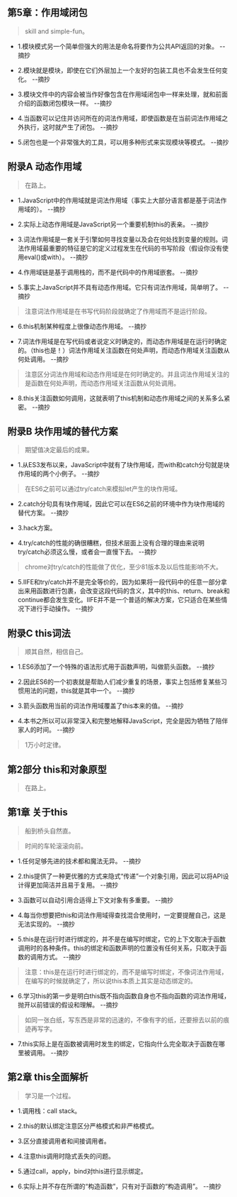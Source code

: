 ## 第5章：作用域闭包

>skill and simple-fun。

- 1.模块模式另一个简单但强大的用法是命名将要作为公共API返回的对象。 --摘抄

- 2.模块就是模块，即使在它们外层加上一个友好的包装工具也不会发生任何变化。 --摘抄

- 3.模块文件中的内容会被当作好像包含在作用域闭包中一样来处理，就和前面介绍的函数闭包模块一样。 --摘抄

- 4.当函数可以记住并访问所在的词法作用域，即使函数是在当前词法作用域之外执行，这时就产生了闭包。 --摘抄

- 5.闭包也是一个非常强大的工具，可以用多种形式来实现模块等模式。 --摘抄

## 附录A 动态作用域

>在路上。

- 1.JavaScript中的作用域就是词法作用域（事实上大部分语言都是基于词法作用域的）。 --摘抄

- 2.实际上动态作用域是JavaScript另一个重要机制this的表亲。 --摘抄

- 3.词法作用域是一套关于引擎如何寻找变量以及会在何处找到变量的规则。词法作用域最重要的特征是它的定义过程发生在代码的书写阶段（假设你没有使用eval()或with）。 --摘抄

- 4.作用域链是基于调用栈的，而不是代码中的作用域嵌套。 --摘抄

- 5.事实上JavaScript并不具有动态作用域。它只有词法作用域，简单明了。 --摘抄

>注意词法作用域是在书写代码阶段就确定了作用域而不是运行阶段。

- 6.this机制某种程度上很像动态作用域。 --摘抄

- 7.词法作用域是在写代码或者说定义时确定的，而动态作用域是在运行时确定的。（this也是！）词法作用域关注函数在何处声明，而动态作用域关注函数从何处调用。 --摘抄

>注意区分词法作用域和动态作用域是在何时确定的。并且词法作用域关注的是函数在何处声明，而动态作用域关注函数从何处调用。

- 8.this关注函数如何调用，这就表明了this机制和动态作用域之间的关系多么紧密。 --摘抄

## 附录B 块作用域的替代方案

>期望值决定最后的成果。

- 1.从ES3发布以来，JavaScript中就有了块作用域，而with和catch分句就是块作用域的两个小例子。 --摘抄

>在ES6之前可以通过try/catch来模拟let产生的块作用域。

- 2.catch分句具有块作用域，因此它可以在ES6之前的环境中作为块作用域的替代方案。 --摘抄

- 3.hack方案。

- 4.try/catch的性能的确很糟糕，但技术层面上没有合理的理由来说明try/catch必须这么慢，或者会一直慢下去。 --摘抄

>chrome对try/catch的性能做了优化，至少81版本及以后性能影响不大。

- 5.IIFE和try/catch并不是完全等价的，因为如果将一段代码中的任意一部分拿出来用函数进行包裹，会改变这段代码的含义，其中的this、return、break和continue都会发生变化。IIFE并不是一个普适的解决方案，它只适合在某些情况下进行手动操作。 --摘抄

## 附录C this词法

>顺其自然，相信自己。

- 1.ES6添加了一个特殊的语法形式用于函数声明，叫做箭头函数。 --摘抄

- 2.因此ES6的一个初衷就是帮助人们减少重复的场景，事实上包括修复某些习惯用法的问题，this就是其中一个。 --摘抄

- 3.箭头函数用当前的词法作用域覆盖了this本来的值。 --摘抄

- 4.本书之所以可以非常深入和完整地解释JavaScript，完全是因为牺牲了陪伴家人的时间。 --摘抄

>1万小时定律。

## 第2部分 this和对象原型

>在路上。

## 第1章 关于this

>船到桥头自然直。

>时间的车轮滚滚向前。

- 1.任何足够先进的技术都和魔法无异。 --摘抄

- 2.this提供了一种更优雅的方式来隐式“传递”一个对象引用，因此可以将API设计得更加简洁并且易于复用。 --摘抄

- 3.函数可以自动引用合适得上下文对象有多重要。 --摘抄

- 4.每当你想要把this和词法作用域得查找混合使用时，一定要提醒自己，这是无法实现的。 --摘抄

- 5.this是在运行时进行绑定的，并不是在编写时绑定，它的上下文取决于函数调用时的各种条件。this的绑定和函数声明的位置没有任何关系，只取决于函数的调用方式。 --摘抄

>注意：this是在运行时进行绑定的，而不是编写时绑定，不像词法作用域，在编写的时候就确定了，所以说this本质上其实是动态绑定的。

- 6.学习this的第一步是明白this既不指向函数自身也不指向函数的词法作用域，抛开以前错误的假设和理解。 --摘抄

>如同一张白纸，写东西是非常的迅速的，不像有字的纸，还要擦去以前的痕迹再写字。

- 7.this实际上是在函数被调用时发生的绑定，它指向什么完全取决于函数在哪里被调用。 --摘抄

## 第2章 this全面解析

>学习是一个过程。

- 1.调用栈：call stack。

- 2.this的默认绑定注意区分严格模式和非严格模式。

- 3.区分直接调用者和间接调用者。

- 4.注意this调用时隐式丢失的问题。

- 5.通过call，apply，bind对this进行显示绑定。

- 6.实际上并不存在所谓的“构造函数”，只有对于函数的“构造调用”。 --摘抄
